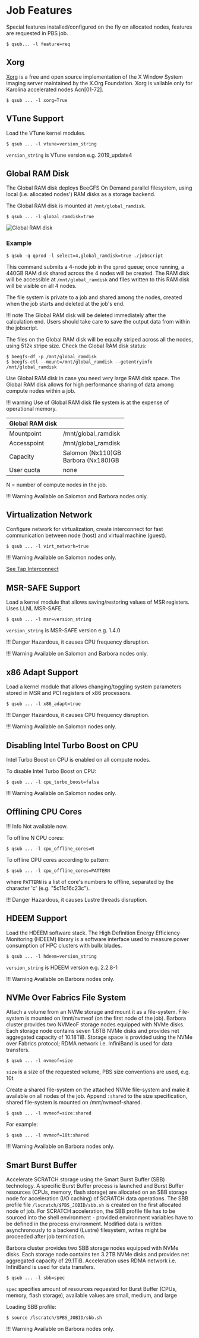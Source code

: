 # Job Features

Special features installed/configured on the fly on allocated nodes, features are requested in PBS job.

```console
$ qsub... -l feature=req
```

## Xorg

[Xorg][2] is a free and open source implementation of the X Window System imaging server maintained by the X.Org Foundation. Xorg is vailable only for Karolina accelerated nodes Acn[01-72].

```console
$ qsub ... -l xorg=True
```

## VTune Support

Load the VTune kernel modules.

```console
$ qsub ... -l vtune=version_string
```

`version_string` is VTune version e.g. 2019_update4

## Global RAM Disk

The Global RAM disk deploys BeeGFS On Demand parallel filesystem,
using local (i.e. allocated nodes') RAM disks as a storage backend.

The Global RAM disk is mounted at `/mnt/global_ramdisk`.

```console
$ qsub ... -l global_ramdisk=true
```

![Global RAM disk](../img/global_ramdisk.png)

### Example

```console
$ qsub -q qprod -l select=4,global_ramdisk=true ./jobscript
```

This command submits a 4-node job in the `qprod` queue;
once running, a 440GB RAM disk shared across the 4 nodes will be created.
The RAM disk will be accessible at `/mnt/global_ramdisk`
and files written to this RAM disk will be visible on all 4 nodes.

The file system is private to a job and shared among the nodes,
created when the job starts and deleted at the job's end.

!!! note
    The Global RAM disk will be deleted immediately after the calculation end.
    Users should take care to save the output data from within the jobscript.

The files on the Global RAM disk will be equally striped across all the nodes, using 512k stripe size.
Check the Global RAM disk status:

```console
$ beegfs-df -p /mnt/global_ramdisk
$ beegfs-ctl --mount=/mnt/global_ramdisk --getentryinfo /mnt/global_ramdisk
```

Use Global RAM disk in case you need very large RAM disk space.
The Global RAM disk allows for high performance sharing of data among compute nodes within a job.

!!! warning
     Use of Global RAM disk file system is at the expense of operational memory.

| Global RAM disk    |                                                                           |
| ------------------ | --------------------------------------------------------------------------|
| Mountpoint         | /mnt/global_ramdisk                                                       |
| Accesspoint        | /mnt/global_ramdisk                                                       |
| Capacity           | Salomon (Nx110)GB<br>Barbora (Nx180)GB                                    |
| User quota         | none                                                                      |

N = number of compute nodes in the job.

!!! Warning
    Available on Salomon and Barbora nodes only.

## Virtualization Network

Configure network for virtualization, create interconnect for fast communication between node (host) and virtual machine (guest).

```console
$ qsub ... -l virt_network=true
```

!!! Warning
    Available on Salomon nodes only.

[See Tap Interconnect][1]

## MSR-SAFE Support

Load a kernel module that allows saving/restoring values of MSR registers. Uses LLNL MSR-SAFE.

```console
$ qsub ... -l msr=version_string
```

`version_string` is MSR-SAFE version e.g. 1.4.0

!!! Danger
    Hazardous, it causes CPU frequency disruption.

!!! Warning
    Available on Salomon and Barbora nodes only.

## x86 Adapt Support

Load a kernel module that allows changing/toggling system parameters stored in MSR and PCI registers of x86 processors.

```console
$ qsub ... -l x86_adapt=true
```

!!! Danger
    Hazardous, it causes CPU frequency disruption.

!!! Warning
    Available on Salomon nodes only.

## Disabling Intel Turbo Boost on CPU

Intel Turbo Boost on CPU is enabled on all compute nodes.

To disable Intel Turbo Boost on CPU:

```console
$ qsub ... -l cpu_turbo_boost=false
```

!!! Warning
    Available on Salomon nodes only.

## Offlining CPU Cores

!!! Info
    Not available now.

To offline N CPU cores:

```console
$ qsub ... -l cpu_offline_cores=N
```

To offline CPU cores according to pattern:

```console
$ qsub ... -l cpu_offline_cores=PATTERN
```

where `PATTERN` is a list of core's numbers to offline, separated by the character 'c' (e.g. "5c11c16c23c").

!!! Danger
    Hazardous, it causes Lustre threads disruption.

## HDEEM Support

Load the HDEEM software stack. The High Definition Energy Efficiency Monitoring (HDEEM) library is a software interface used to measure power consumption of HPC clusters with bullx blades.

```console
$ qsub ... -l hdeem=version_string
```

`version_string` is HDEEM version e.g. 2.2.8-1

!!! Warning
    Available on Barbora nodes only.

## NVMe Over Fabrics File System

Attach a volume from an NVMe storage and mount it as a file-system. File-system is mounted on /mnt/nvmeof (on the first node of the job).
Barbora cluster provides two NVMeoF storage nodes equipped with NVMe disks. Each storage node contains seven 1.6TB NVMe disks and provides net aggregated capacity of 10.18TiB. Storage space is provided using the NVMe over Fabrics protocol; RDMA network i.e. InfiniBand is used for data transfers.

```console
$ qsub ... -l nvmeof=size
```

`size` is a size of the requested volume, PBS size conventions are used, e.g. 10t

Create a shared file-system on the attached NVMe file-system and make it available on all nodes of the job. Append `:shared` to the size specification, shared file-system is mounted on /mnt/nvmeof-shared.

```console
$ qsub ... -l nvmeof=size:shared
```

For example:

```console
$ qsub ... -l nvmeof=10t:shared
```

!!! Warning
    Available on Barbora nodes only.

## Smart Burst Buffer

Accelerate SCRATCH storage using the Smart Burst Buffer (SBB) technology. A specific Burst Buffer process is launched and Burst Buffer resources (CPUs, memory, flash storage) are allocated on an SBB storage node for acceleration (I/O caching) of SCRATCH data operations. The SBB profile file `/lscratch/$PBS_JOBID/sbb.sh` is created on the first allocated node of job. For SCRATCH acceleration, the SBB profile file has to be sourced into the shell environment - provided environment variables have to be defined in the process environment. Modified data is written asynchronously to a backend (Lustre) filesystem, writes might be proceeded after job termination.

Barbora cluster provides two SBB storage nodes equipped with NVMe disks. Each storage node contains ten 3.2TB NVMe disks and provides net aggregated capacity of 29.1TiB. Acceleration uses RDMA network i.e. InfiniBand is used for data transfers.

```console
$ qsub ... -l sbb=spec
```

`spec` specifies amount of resources requested for Burst Buffer (CPUs, memory, flash storage), available values are small, medium, and large

Loading SBB profile:

```console
$ source /lscratch/$PBS_JOBID/sbb.sh
```

!!! Warning
    Available on Barbora nodes only.

[1]: software/tools/virtualization.md#tap-interconnect
[2]: general/accessing-the-clusters/graphical-user-interface/xorg.md
